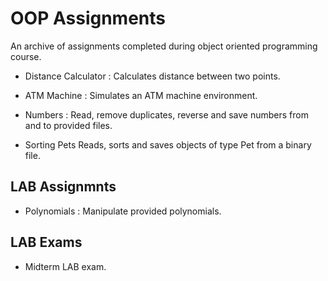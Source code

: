 # OOP Assignments
An archive of assignments completed during object oriented programming course.

- Distance Calculator : 
  Calculates distance between two points.
  
- ATM Machine :
  Simulates an ATM machine environment.
  
- Numbers :
  Read, remove duplicates, reverse and save numbers from and to provided files.

- Sorting Pets
  Reads, sorts and saves objects of type Pet from a binary file.
  
## LAB Assignmnts
- Polynomials :
  Manipulate provided polynomials.
  
## LAB Exams
- Midterm LAB exam.

